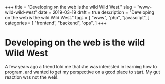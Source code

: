 +++
title = "Developing on the web is the wild Wild West."
slug = "www-wild-wild-west"
date = 2019-03-19
draft = true
description = "Developing on the web is the wild Wild West."
tags = [
    "www",
    "php",
    "javascript",
]
categories = [
    "frontend",
    "backend",
    "ops",
]
+++ 

# Developing on the web is the wild Wild West

A few years ago a friend told me that she was interested in learning how to program, and wanted to get my perspective on a good place to start. My gut reaction was not the web!. 